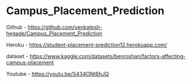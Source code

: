 # Campus_Placement_Prediction

Github - https://github.com/venkatesh-hegade/Campus_Placement_Prediction

Heroku -  https://student-placement-prediction12.herokuapp.com/

dataset - https://www.kaggle.com/datasets/benroshan/factors-affecting-campus-placement

Youtube - https://youtu.be/S434ONt6hJQ
